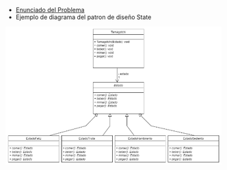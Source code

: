 * [Enunciado del Problema](/2-1-Prog2-Clase-01/Enunciado.pdf)
* Ejemplo de diagrama del patron de diseño State

![Diagrama](https://github.com/romeramatias/ort-2-1-prog2/blob/master/2-1-Prog2-Clase-01/Diagrama-PNG.png)

